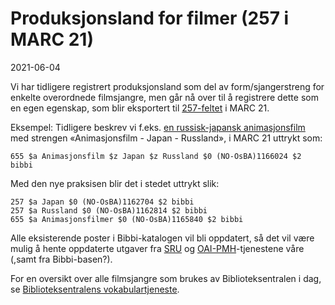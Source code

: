 # Produksjonsland for filmer (257 i MARC 21)

2021-06-04

Vi har tidligere registrert produksjonsland som del av form/sjangerstreng for enkelte overordnede filmsjangre, 
men går nå over til å registrere dette som en egen egenskap, som blir eksportert til 
[257-feltet](https://www.loc.gov/marc/bibliographic/bd257.html) i MARC 21.

Eksempel: Tidligere beskrev vi f.eks. [en russisk-japansk animasjonsfilm](https://en.wikipedia.org/wiki/First_Squad) med strengen «Animasjonsfilm - Japan - Russland», i MARC 21 uttrykt som:

```
655 $a Animasjonsfilm $z Japan $z Russland $0 (NO-OsBA)1166024 $2 bibbi
```

Med den nye praksisen blir det i stedet uttrykt slik:

```
257 $a Japan $0 (NO-OsBA)1162704 $2 bibbi
257 $a Russland $0 (NO-OsBA)1162814 $2 bibbi
655 $a Animasjonsfilmer $0 (NO-OsBA)1165840 $2 bibbi
```

Alle eksisterende poster i Bibbi-katalogen vil bli oppdatert, så det vil være mulig å hente oppdaterte utgaver fra
[SRU](/hente/bibliografiske-data/sru.html) og [OAI-PMH](/hente/bibliografiske-data/oai-pmh.html)-tjenestene våre (,samt fra Bibbi-basen?).

For en oversikt over alle filmsjangre som brukes av Biblioteksentralen i dag, se [Biblioteksentralens vokabulartjeneste](https://id.bs.no/bibbi/group/efbe2d4b-b3de-4194-b069-b764b1333a23).
